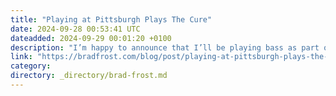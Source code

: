 ```yaml
---
title: "Playing at Pittsburgh Plays The Cure"
date: 2024-09-28 00:53:41 UTC
dateadded: 2024-09-29 00:01:20 +0100
description: "I’m happy to announce that I’ll be playing bass as part of the Pittsburgh Plays concert series on December 14th at The Roxian Theatre. From Pittsburgh Play’s website: Pittsburgh Plays is a semi-annual event that offers music lovers of all […]"
link: "https://bradfrost.com/blog/post/playing-at-pittsburgh-plays-the-cure/"
category:
directory: _directory/brad-frost.md
---
```

